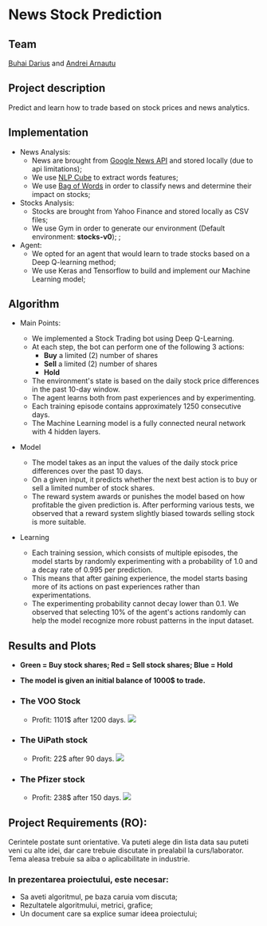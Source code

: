 # News Stock Prediction

## Team
[Buhai Darius](https://github.com/DariusBuhai) and [Andrei Arnautu](https://github.com/andreiarnautu)

## Project description
Predict and learn how to trade based on stock prices and news analytics.



## Implementation

 - News Analysis:
   - News are brought from [Google News API](https://newsapi.org/s/google-news-api) and stored locally (due to api limitations);
   - We use [NLP Cube](https://github.com/adobe/NLP-Cube) to extract words features;
   - We use [Bag of Words](https://en.wikipedia.org/wiki/Bag-of-words_model) in order to classify news and determine their impact on stocks;
 - Stocks Analysis:
   - Stocks are brought from Yahoo Finance and stored locally as CSV files; 
   - We use Gym in order to generate our environment (Default environment: **stocks-v0**); ;
 - Agent:
   - We opted for an agent that would learn to trade stocks based on a Deep Q-learning method; 
   - We use Keras and Tensorflow to build and implement our Machine Learning model;

## Algorithm

- Main Points:
  - We implemented a Stock Trading bot using Deep Q-Learning.
  - At each step, the bot can perform one of the following 3 actions:
    - **Buy** a limited (2) number of shares
    - **Sell** a limited (2) number of shares
    - **Hold**
  - The environment's state is based on the daily stock price differences in the past 10-day window.
  - The agent learns both from past experiences and by experimenting.
  - Each training episode contains approximately 1250 consecutive days.
  - The Machine Learning model is a fully connected neural network with 4 hidden layers.
  

- Model
  - The model takes as an input the values of the daily stock price differences over the past 10 days.
  - On a given input, it predicts whether the next best action is to buy or sell a limited number of stock shares.
  - The reward system awards or punishes the model based on how profitable the given prediction is. After performing various tests, we observed that a reward system slightly biased towards selling stock is more suitable.

- Learning
  - Each training session, which consists of multiple episodes, the model starts by randomly experimenting with a probability of 1.0 and a decay rate of 0.995 per prediction.
  - This means that after gaining experience, the model starts basing more of its actions on past experiences rather than experimentations. 
  - The experimenting probability cannot decay lower than 0.1. We observed that selecting 10% of the agent's actions randomly can help the model recognize more robust patterns in the input dataset.

## Results and Plots

- **Green = Buy stock shares; Red = Sell stock shares; Blue = Hold**
- **The model is given an initial balance of 1000$ to trade.**

- ### The VOO Stock
  - Profit: 1101$ after 1200 days.
  ![](/home/worg/Documents/Cursuri/RL/NewsStockPrediction/plots/voo/25iterations_optimized.png)
- ### The UiPath stock
  - Profit: 22$ after 90 days.
  ![](/home/worg/Documents/Cursuri/RL/NewsStockPrediction/plots/path/25iterations.png)
- ### The Pfizer stock
  - Profit: 238$ after 150 days.
  ![](/home/worg/Documents/Cursuri/RL/NewsStockPrediction/plots/pfizer/25iterations.png)

  

## Project Requirements (RO):

Cerintele postate sunt orientative. Va puteti alege din lista data sau puteti veni cu alte idei,
dar care trebuie discutate in prealabil la curs/laborator. Tema aleasa trebuie sa aiba o
aplicabilitate in industrie.

### In prezentarea proiectului, este necesar:
- Sa aveti algoritmul, pe baza caruia vom discuta;
- Rezultatele algoritmului, metrici, grafice;
- Un document care sa explice sumar ideea proiectului;
